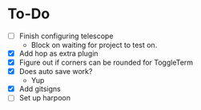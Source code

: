 # To-Do
- [ ] Finish configuring telescope
  - Block on waiting for project to test on.
- [x] Add hop as extra plugin
- [x] Figure out if corners can be rounded for ToggleTerm
- [x] Does auto save work?
  - Yup
- [x] Add gitsigns
- [ ] Set up harpoon
